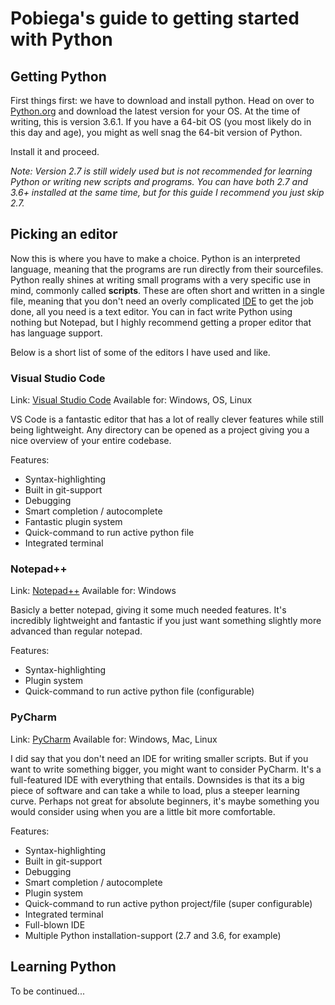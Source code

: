 # Pobiega's guide to getting started with Python

## Getting Python
First things first: we have to download and install python. Head on over to [Python.org](https://www.python.org/downloads/) and download the latest version for your OS. At the time of writing, this is version 3.6.1. If you have a 64-bit OS (you most likely do in this day and age), you might as well snag the 64-bit version of Python.

Install it and proceed.

*Note: Version 2.7 is still widely used but is not recommended for learning Python or writing new scripts and programs. You can have both 2.7 and 3.6+ installed at the same time, but for this guide I recommend you just skip 2.7.*

## Picking an editor
Now this is where you have to make a choice. Python is an interpreted language, meaning that the programs are run directly from their sourcefiles. Python really shines at writing small programs with a very specific use in mind, commonly called __scripts__. These are often short and written in a single file, meaning that you don't need an overly complicated [IDE](https://en.wikipedia.org/wiki/Integrated_development_environment) to get the job done, all you need is a text editor. You can in fact write Python using nothing but Notepad, but I highly recommend getting a proper editor that has language support.

Below is a short list of some of the editors I have used and like.

### Visual Studio Code
Link: [Visual Studio Code](https://code.visualstudio.com/)
Available for: Windows, OS, Linux

VS Code is a fantastic editor that has a lot of really clever features while still being lightweight. Any directory can be opened as a project giving you a nice overview of your entire codebase. 

Features:
* Syntax-highlighting
* Built in git-support
* Debugging
* Smart completion / autocomplete
* Fantastic plugin system
* Quick-command to run active python file
* Integrated terminal

### Notepad++
Link: [Notepad++](https://notepad-plus-plus.org/)
Available for: Windows

Basicly a better notepad, giving it some much needed features. It's incredibly lightweight and fantastic if you just want something slightly more advanced than regular notepad.

Features:
* Syntax-highlighting
* Plugin system
* Quick-command to run active python file (configurable)

### PyCharm
Link: [PyCharm](https://www.jetbrains.com/pycharm/)
Available for: Windows, Mac, Linux

I did say that you don't need an IDE for writing smaller scripts. But if you want to write something bigger, you might want to consider PyCharm. It's a full-featured IDE with everything that entails. Downsides is that its a big piece of software and can take a while to load, plus a steeper learning curve. Perhaps not great for absolute beginners, it's maybe something you would consider using when you are a little bit more comfortable.

Features:
* Syntax-highlighting
* Built in git-support
* Debugging
* Smart completion / autocomplete
* Plugin system
* Quick-command to run active python project/file (super configurable)
* Integrated terminal
* Full-blown IDE
* Multiple Python installation-support (2.7 and 3.6, for example)


## Learning Python

To be continued...
